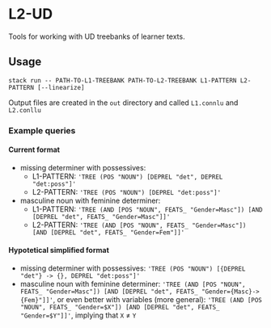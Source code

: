 # L2-UD
Tools for working with UD treebanks of learner texts.

## Usage
```
stack run -- PATH-TO-L1-TREEBANK PATH-TO-L2-TREEBANK L1-PATTERN L2-PATTERN [--linearize]
```

Output files are created in the `out` directory and called `L1.connlu` and `L2.conllu`

### Example queries

#### Current format
- missing determiner with possessives:
  - L1-PATTERN: `'TREE (POS "NOUN") [DEPREL "det", DEPREL "det:poss"]'`
  - L2-PATTERN: `'TREE (POS "NOUN") [DEPREL "det:poss"]'`
- masculine noun with feminine determiner:
  - L1-PATTERN: `'TREE (AND [POS "NOUN", FEATS_ "Gender=Masc"]) [AND [DEPREL "det", FEATS_ "Gender=Masc"]]'`
  - L2-PATTERN: `'TREE (AND [POS "NOUN", FEATS_ "Gender=Masc"]) [AND [DEPREL "det", FEATS_ "Gender=Fem"]]'`

#### Hypotetical simplified format
- missing determiner with possessives: `'TREE (POS "NOUN") [{DEPREL "det"} -> {}, DEPREL "det:poss"]'`
- masculine noun with feminine determiner: `'TREE (AND [POS "NOUN", FEATS_ "Gender=Masc"]) [AND [DEPREL "det", FEATS_ "Gender={Masc}->{Fem}"]]'`, or even better with variables (more general): `'TREE (AND [POS "NOUN", FEATS_ "Gender=$X"]) [AND [DEPREL "det", FEATS_ "Gender=$Y"]]'`, implying that `X` $\neq$ `Y`